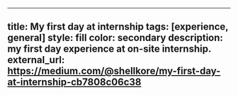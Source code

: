 ---
title: My first day at internship
tags: [experience, general]
style: fill
color: secondary
description: my first day experience at on-site internship.
external_url: https://medium.com/@shellkore/my-first-day-at-internship-cb7808c06c38
--